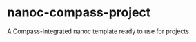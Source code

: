 nanoc-compass-project
=====================

A Compass-integrated nanoc template ready to use for projects 
